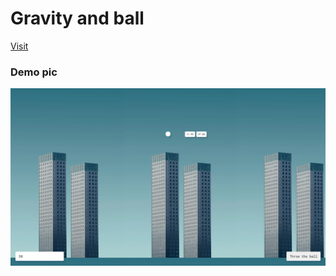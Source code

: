 # Gravity and ball
[Visit](https://gravity-and-ball-cnots0cbc-abhishekkumar2021.vercel.app)
### Demo pic

![image](<https://github.com/Abhishekkumar2021/Gravity_and_Ball/blob/87b5ef32af46e4aaad2abefd2e7ab2fa1374e4b5/2022-01-22%20(2).png>)
